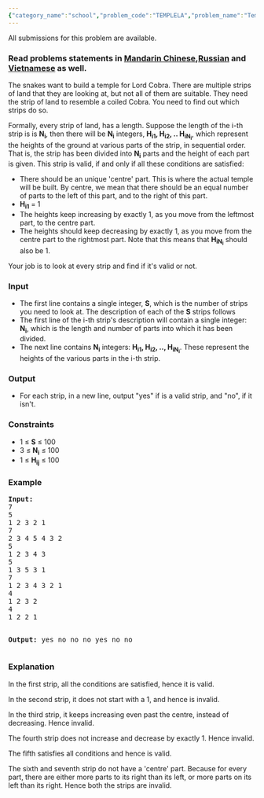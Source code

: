 ```yaml
---
{"category_name":"school","problem_code":"TEMPLELA","problem_name":"Temple Land","languages_supported":{"0":"ADA","1":"ASM","2":"BASH","3":"BF","4":"C","5":"C99 strict","6":"CAML","7":"CLOJ","8":"CLPS","9":"CPP 4.3.2","10":"CPP 4.9.2","11":"CPP14","12":"CS2","13":"D","14":"ERL","15":"FORT","16":"FS","17":"GO","18":"HASK","19":"ICK","20":"ICON","21":"JAVA","22":"JS","23":"LISP clisp","24":"LISP sbcl","25":"LUA","26":"NEM","27":"NICE","28":"NODEJS","29":"PAS fpc","30":"PAS gpc","31":"PERL","32":"PERL6","33":"PHP","34":"PIKE","35":"PRLG","36":"PYPY","37":"PYTH","38":"PYTH 3.4","39":"RUBY","40":"SCALA","41":"SCM chicken","42":"SCM guile","43":"SCM qobi","44":"ST","45":"TCL","46":"TEXT","47":"WSPC"},"max_timelimit":1,"source_sizelimit":50000,"problem_author":"admin3","problem_tester":"kingofnumbers","date_added":"19-05-2017","tags":{"0":"admin3"},"editorial_url":"https://discuss.codechef.com/problems/TEMPLELA","time":{"view_start_date":1495625400,"submit_start_date":1495625400,"visible_start_date":1495625400,"end_date":1735669800},"layout":"problem"}
---
```

<span class="solution-visible-txt">All submissions for this problem are available.</span><h3> Read problems statements in <a target="_blank" href="http://www.codechef.com/download/translated/SNCKQL17/mandarin/TEMPLELA.pdf">Mandarin Chinese</a>,<a target="_blank" href="http://www.codechef.com/download/translated/SNCKQL17/russian/TEMPLELA.pdf">Russian</a> and <a target="_blank" href="http://www.codechef.com/download/translated/SNCKQL17/vietnamese/TEMPLELA.pdf">Vietnamese</a> as well.</h3>

<p>The snakes want to build a temple for Lord Cobra. There are multiple strips of land that they are looking at, but not all of them are suitable. They need the strip of land to resemble a coiled Cobra. You need to find out which strips do so.</p>

<p>Formally, every strip of land, has a length. Suppose the length of the i-th strip is is <b>N<sub>i</sub></b>, then there will be <b>N<sub>i</sub></b> integers, <b>H<sub>i1</sub>, H<sub>i2</sub>, .. H<sub>iN<sub>i</sub></sub></b>, which represent the heights of the ground at various parts of the strip, in sequential order. That is, the strip has been divided into <b>N<sub>i</sub></b> parts and the height of each part is given. This strip is valid, if and only if all these conditions are satisfied:</p>

<ul>
<li>There should be an unique 'centre' part. This is where the actual temple will be built. By centre, we mean that there should be an equal number of parts to the left of this part, and to the right of this part.</li>
<li><b>H<sub>i1</sub></b> = 1</li>
<li>The heights keep increasing by exactly 1, as you move from the leftmost part, to the centre part.</li>
<li>The heights should keep decreasing by exactly 1, as you move from the centre part to the rightmost part. Note that this means that <b>H<sub>iN<sub>i</sub><sub></b> should also be 1.</li>
</ul>

<p>Your job is to look at every strip and find if it's valid or not.</p>


<h3>Input</h3>

<ul>
<li>The first line contains a single integer, <b>S</b>, which is the number of strips you need to look at. The description of each of the <b>S</b> strips follows</li>
<li>The first line of the i-th strip's description will contain a single integer: <b>N<sub>i</sub></b>, which is the length and number of parts into which it has been divided.</li>
<li>The next line contains <b>N<sub>i</sub></b> integers: <b>H<sub>i1</sub>, H<sub>i2</sub>, .., H<sub>iN<sub>i</sub></sub></b>. These represent the heights of the various parts in the i-th strip.</p>
</ul>


<h3>Output</h3>
<ul>
<li>For each strip, in a new line, output "yes" if is a valid strip, and "no", if it isn't.</li>
</ul>


<h3>Constraints</h3>
<ul>
<li>1 ≤ <b>S</b> ≤ 100 </li>
<li>3 ≤ <b>N<sub>i</sub></b> ≤ 100 </li>
<li>1 ≤ <b>H<sub>ij</sub></b> ≤ 100 </li>
</ul>

<h3>Example</h3>
<pre><b>Input:</b>
7
5
1 2 3 2 1
7
2 3 4 5 4 3 2
5
1 2 3 4 3
5
1 3 5 3 1
7
1 2 3 4 3 2 1
4
1 2 3 2
4
1 2 2 1

<b>Output:</b>
yes
no
no
no
yes
no
no
</pre>

<h3>Explanation</h3>
<p>In the first strip, all the conditions are satisfied, hence it is valid.</p>
<p>In the second strip, it does not start with a 1, and hence is invalid.</p>
<p>In the third strip, it keeps increasing even past the centre, instead of decreasing. Hence invalid.</p>
<p>The fourth strip does not increase and decrease by exactly 1. Hence invalid.</p>
<p>The fifth satisfies all conditions and hence is valid.</p>
<p>The sixth and seventh strip do not have a 'centre' part. Because for every part, there are either more parts to its right than its left, or more parts on its left than its right. Hence both the strips are invalid. </p>